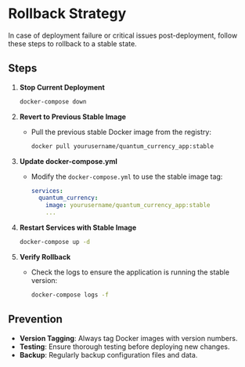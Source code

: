 # Rollback Strategy

In case of deployment failure or critical issues post-deployment, follow these steps to rollback to a stable state.

## Steps

1. **Stop Current Deployment**
    ```bash
    docker-compose down
    ```

2. **Revert to Previous Stable Image**
    - Pull the previous stable Docker image from the registry:
        ```bash
        docker pull yourusername/quantum_currency_app:stable
        ```

3. **Update docker-compose.yml**
    - Modify the `docker-compose.yml` to use the stable image tag:
        ```yaml
        services:
          quantum_currency:
            image: yourusername/quantum_currency_app:stable
            ...
        ```

4. **Restart Services with Stable Image**
    ```bash
    docker-compose up -d
    ```

5. **Verify Rollback**
    - Check the logs to ensure the application is running the stable version:
        ```bash
        docker-compose logs -f
        ```

## Prevention
- **Version Tagging**: Always tag Docker images with version numbers.
- **Testing**: Ensure thorough testing before deploying new changes.
- **Backup**: Regularly backup configuration files and data.
